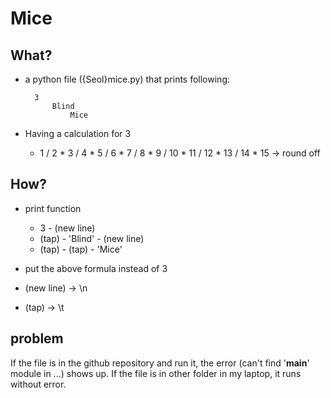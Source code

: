 # Mice

## What?
- a python file ({Seol}mice.py) that prints following:

		3
			Blind
				Mice


- Having a calculation for 3
    - 1 / 2 * 3 / 4 * 5 / 6 * 7 / 8 * 9 / 10 * 11 / 12 * 13 / 14 * 15 -> round off

## How?
- print function
    - 3 - (new line)
    - (tap) - 'Blind' - (new line)
    - (tap) - (tap) - 'Mice'

- put the above formula instead of 3
- (new line) -> \n
- (tap) -> \t

## problem
If the file is in the github repository and run it, the error (can't find '__main__' module in ...) shows up. If the file is in other folder in my laptop, it runs without error.
